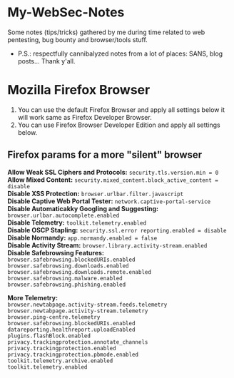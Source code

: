 # My-WebSec-Notes
Some notes (tips/tricks) gathered by me during time related to web pentesting, bug bounty and browser/tools stuff.  
* P.S.: respectfully cannibalyzed notes from a lot of places: SANS, blog posts... Thank y'all.

# Mozilla Firefox Browser
01) You can use the default Firefox Browser and apply all settings below it will work  same as Firefox Developer Browser.
02) You can use Firefox Browser Developer Edition and apply all settings below.


## Firefox params for a more "silent" browser
**Allow Weak SSL Ciphers and Protocols:** ```security.tls.version.min = 0```  
**Allow Mixed Content:** ```security.mixed_content.block_active_content = disable```  
**Disable XSS Protection:** ```browser.urlbar.filter.javascript```  
**Disable Captive Web Portal Tester:** ```network.captive-portal-service```  
**Disable Automaticakky Googling and Suggesting:** ```browser.urlbar.autocomplete.enabled```  
**Disable Telemetry:** ```toolkit.telemetry.enabled```  
**Disable OSCP Stapling:** ```security.ssl.error reporting.enabled = disable```  
**Disable Normandy:** ```app.normandy.enabled = false```  
**Disable Activity Stream:** ```browser.library.activity-stream.enabled```  
**Disable Safebrowsing Features:**  
	```browser.safebrowsing.blockedURIs.enabled```  
	```browser.safebrowsing.downloads.enabled```  
	```browser.safebrowsing.downloads.remote.enabled```  
	```browser.safebrowsing.malware.enabled```  
	```browser.safebrowsing.phishing.enabled```  

**More Telemetry:**  
	```browser.newtabpage.activity-stream.feeds.telemetry```  
	```browser.newtabpage.activity-stream.telemetry```  
	```browser.ping-centre.telemetry```  
	```browser.safebrowsing.blockedURIs.enabled```  
	```datareporting.healthreport.uploadEnabled```  
	```plugins.flashBlock.enabled```  
	```privacy.trackingprotection.annotate_channels```  
	```privacy.trackingprotection.enabled```  
	```privacy.trackingprotection.pbmode.enabled```  
	```toolkit.telemetry.archive.enabled```  
	```toolkit.telemetry.enabled```  

